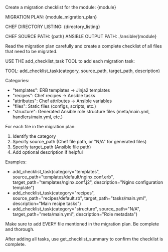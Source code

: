 Create a migration checklist for the module: {module}

MIGRATION PLAN:
{module_migration_plan}

CHEF DIRECTORY LISTING:
{directory_listing}

CHEF SOURCE PATH: {path}
ANSIBLE OUTPUT PATH: ./ansible/{module}

Read the migration plan carefully and create a complete checklist of all files that need to be migrated.

USE THE add_checklist_task TOOL to add each migration task:

TOOL: add_checklist_task(category, source_path, target_path, description)

Categories:
- "templates": ERB templates → Jinja2 templates
- "recipes": Chef recipes → Ansible tasks
- "attributes": Chef attributes → Ansible variables
- "files": Static files (configs, scripts, etc.)
- "structure": Generated Ansible role structure files (meta/main.yml, handlers/main.yml, etc.)

For each file in the migration plan:
1. Identify the category
2. Specify source_path (Chef file path, or "N/A" for generated files)
3. Specify target_path (Ansible file path)
4. Add optional description if helpful

Examples:
- add_checklist_task(category="templates", source_path="templates/default/nginx.conf.erb", target_path="templates/nginx.conf.j2", description="Nginx configuration template")
- add_checklist_task(category="recipes", source_path="recipes/default.rb", target_path="tasks/main.yml", description="Main recipe tasks")
- add_checklist_task(category="structure", source_path="N/A", target_path="meta/main.yml", description="Role metadata")

Make sure to add EVERY file mentioned in the migration plan. Be complete and thorough.

After adding all tasks, use get_checklist_summary to confirm the checklist is complete.
